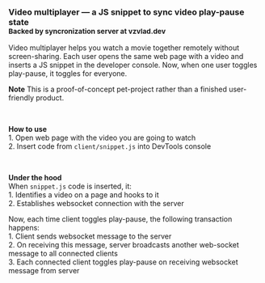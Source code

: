 ### Video multiplayer — a JS snippet to sync video play-pause state<br><sup>Backed by syncronization server at vzvlad.dev<br/></sup>

Video multiplayer helps you watch a movie together remotely without screen-sharing. Each user opens the same web page with a video and inserts a JS snippet in the developer console. Now, when one user toggles play-pause, it toggles for everyone.

**Note** This is a proof-of-concept pet-project rather than a finished user-friendly product.

<br/>

**How to use**<br/>1. Open web page with the video you are going to watch<br/>2. Insert code from `client/snippet.js` into DevTools console

<br/>

**Under the hood**<br/>When `snippet.js` code is inserted, it:<br/>1. Identifies a video on a page and hooks to it<br/>2. Establishes websocket connection with the server

Now, each time client toggles play-pause, the following transaction happens:<br/>1. Client sends websocket message to the server<br/>2. On receiving this message, server broadcasts another web-socket message to all connected clients<br/>3. Each connected client toggles play-pause on receiving websocket message from server
